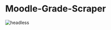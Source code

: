 # Moodle-Grade-Scraper



![headless](https://raw.githubusercontent.com/shilling-caleb-9806/Moodle-Grade-Scraper/master/img/headless.gif)
